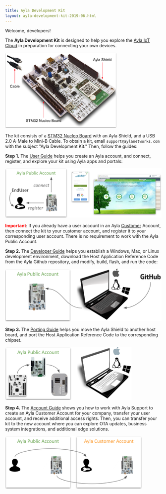 ```yaml
---
title: Ayla Development Kit
layout: ayla-development-kit-2019-06.html
---
```


Welcome, developers!

The <span style="font-weight: bold;">Ayla Development Kit</span> is designed to help you explore the [Ayla IoT Cloud](https://www.aylanetworks.com/) in preparation for connecting your own devices.

<img src="ayla-dev-kit.png" width="360">

The kit consists of a [STM32 Nucleo Board](https://www.digikey.com/product-detail/en/stmicro/NUCLEO-F303RE/497-15105-ND/5052640&?gclid=EAIaIQobChMI8OT89a6E4QIVQtbACh3BJQLNEAkYBCABEgLKl_D_BwE) with an Ayla Shield, and a USB 2.0 A-Male to Mini-B Cable. To obtain a kit, email <code>support&#64;aylanetworks.com</code> with the subject "Ayla Development Kit." Then, follow the guides:

**Step 1.** The [User Guide](user-guide) helps you create an Ayla account, and connect, register, and explore your kit using Ayla apps and portals:

<img src="connect-register-explore.png" width="540">

<span style="color:red;font-weight:bold;">Important</span>: If you already have a user account in an Ayla <u>Customer</u> Account, then connect the kit to your customer account, and register it to your corresponding user account. There is no requirement to work with the Ayla Public Account.

**Step 2.** The [Developer Guide](developer-guide) helps you establish a Windows, Mac, or Linux development environment, download the Host Application Reference Code from the Ayla Github repository, and modify, build, flash, and run the code:

<img src="dev-env.png" width="512">

**Step 3.** The [Porting Guide](porting-guide) helps you move the Ayla Shield to another host board, and port the Host Application Reference Code to the corresponding chipset.

<img src="port.png" width="408">

**Step 4.** The [Account Guide](account-guide) shows you how to work with Ayla Support to create an Ayla Customer Account for your company, transfer your user account, and receive additional access rights. Then, you can transfer your kit to the new account where you can explore OTA updates, business system integrations, and additional edge solutions.

<img src="transfer-user-and-device.png" width="442">
